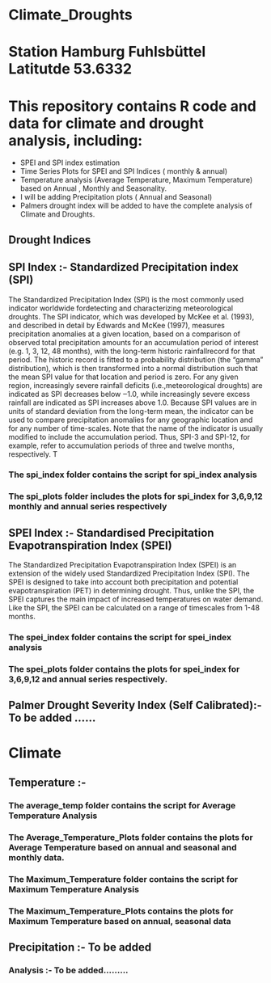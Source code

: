 # Climate_Droughts

# Station Hamburg Fuhlsbüttel Latitutde 53.6332 


# This repository contains R code and data for climate and drought analysis, including:
- SPEI and SPI index estimation
- Time Series Plots for SPEI and SPI Indices ( monthly & annual)
- Temperature analysis (Average Temperature, Maximum Temperature) based on Annual , Monthly and Seasonality.
- I will be adding Precipitation plots ( Annual and Seasonal) 
- Palmers drought index will be added to have the complete analysis of Climate and Droughts. 

 
## Drought Indices

## SPI Index :- Standardized Precipitation index (SPI) 
The Standardized Precipitation Index (SPI) is the most commonly used indicator worldwide fordetecting and characterizing meteorological droughts. The SPI indicator, which was developed by McKee et al. (1993), and described in detail by Edwards and McKee (1997), measures precipitation anomalies at a given location, based on a comparison of observed total precipitation amounts for an accumulation period of interest (e.g. 1, 3, 12, 48 months), with the long-term historic rainfallrecord for that period. The historic record is fitted to a probability distribution (the “gamma” distribution), which is then transformed into a normal distribution such that the mean SPI value for
that location and period is zero. For any given region, increasingly severe rainfall deficits (i.e.,meteorological droughts) are indicated as SPI decreases below ‒1.0, while increasingly severe excess rainfall are indicated as SPI increases above 1.0. Because SPI values are in units of standard deviation from the long-term mean, the indicator can be used to compare precipitation anomalies for any geographic location and for any number of time-scales. Note that the name of the indicator
is usually modified to include the accumulation period. Thus, SPI-3 and SPI-12, for example, refer to accumulation periods of three and twelve months, respectively. T
### The spi_index folder contains the  script for spi_index analysis 
### The spi_plots folder includes the plots for spi_index for 3,6,9,12 monthly and annual series respectively

## SPEI Index :- Standardised Precipitation Evapotranspiration Index (SPEI) 
The Standardized Precipitation Evapotranspiration Index (SPEI) is an extension of the widely used Standardized Precipitation Index (SPI). The SPEI is designed to take into account both precipitation and potential evapotranspiration (PET) in determining drought. Thus, unlike the SPI, the SPEI captures the main impact of increased temperatures on water demand. Like the SPI, the SPEI can be calculated on a range of timescales from 1-48 months.
### The spei_index folder contains the script for spei_index analysis
### The spei_plots folder contains the plots for spei_index for 3,6,9,12 and annual series respectively.

## Palmer Drought Severity Index (Self Calibrated):- To be added ......


# Climate

## Temperature  :-
### The average_temp folder contains the script for Average Temperature Analysis
### The Average_Temperature_Plots folder contains the plots for Average Temperature based on annual and seasonal and monthly data.
### The Maximum_Temperature folder contains the script for Maximum Temperature Analysis
### The Maximum_Temperature_Plots contains the plots for Maximum Temperature based on annual, seasonal data


## Precipitation :- To be added


###  Analysis :- To be added.........

